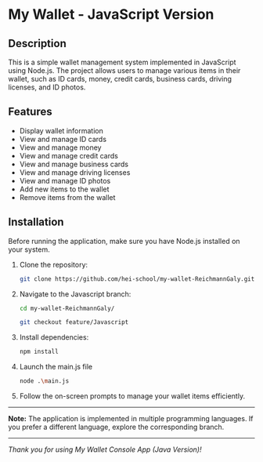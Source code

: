 # My Wallet - JavaScript Version

## Description

This is a simple wallet management system implemented in JavaScript using Node.js. The project allows users to manage various items in their wallet, such as ID cards, money, credit cards, business cards, driving licenses, and ID photos.

## Features

- Display wallet information
- View and manage ID cards
- View and manage money
- View and manage credit cards
- View and manage business cards
- View and manage driving licenses
- View and manage ID photos
- Add new items to the wallet
- Remove items from the wallet

## Installation
Before running the application, make sure you have Node.js installed on your system.

1. Clone the repository:

   ```bash
   git clone https://github.com/hei-school/my-wallet-ReichmannGaly.git

2. Navigate to the Javascript branch:
    ```bash
    cd my-wallet-ReichmannGaly/

    git checkout feature/Javascript

3. Install dependencies:
    ```bash
    npm install

4. Launch the main.js file
    ```bash
    node .\main.js

5. Follow the on-screen prompts to manage your wallet items efficiently.

---

**Note:** The application is implemented in multiple programming languages. If you prefer a different language, explore the corresponding branch.

---

*Thank you for using My Wallet Console App (Java Version)!*